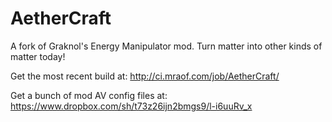 AetherCraft
===========

A fork of Graknol's Energy Manipulator mod. Turn matter into other kinds of matter today!

Get the most recent build at: http://ci.mraof.com/job/AetherCraft/

Get a bunch of mod AV config files at: https://www.dropbox.com/sh/t73z26ijn2bmgs9/l-i6uuRv_x